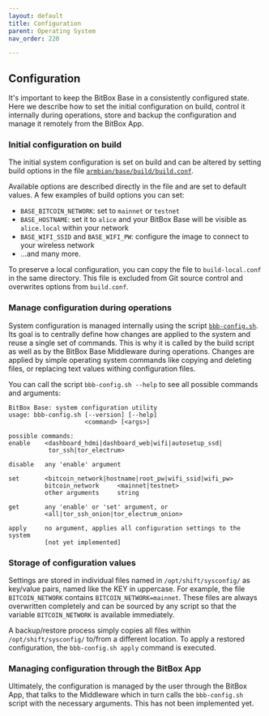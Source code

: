 ```yaml
---
layout: default
title: Configuration
parent: Operating System
nav_order: 220

---
```

## Configuration

It's important to keep the BitBox Base in a consistently configured state.
Here we describe how to set the initial configuration on build, control it internally during operations, store and backup the configuration and manage it remotely from the BitBox App.

### Initial configuration on build

The initial system configuration is set on build and can be altered by setting build options in the file [`armbian/base/build/build.conf`](https://github.com/digitalbitbox/bitbox-base/blob/master/armbian/base/build/build.conf).  

Available options are described directly in the file and are set to default values. 
A few examples of build options you can set:
* `BASE_BITCOIN_NETWORK`: set to `mainnet` or `testnet`
* `BASE_HOSTNAME`: set it to `alice` and your BitBox Base will be visible as `alice.local` within your network
* `BASE_WIFI_SSID` and `BASE_WIFI_PW`: configure the image to connect to your wireless network
* ...and many more.

To preserve a local configuration, you can copy the file to `build-local.conf` in the same directory. This file is excluded from Git source control and overwrites options from `build.conf`.

### Manage configuration during operations
System configuration is managed internally using the script [`bbb-config.sh`](https://github.com/digitalbitbox/bitbox-base/blob/master/armbian/base/scripts/bbb-config.sh). 
Its goal is to centrally define how changes are applied to the system and reuse a single set of commands.
This is why it is called by the build script as well as by the BitBox Base Middleware during operations.
Changes are applied by simple operating system commands like copying and deleting files, or replacing text values withing configuration files.

You can call the script `bbb-config.sh --help` to see all possible commands and arguments:

```
BitBox Base: system configuration utility
usage: bbb-config.sh [--version] [--help]
                     <command> [<args>]

possible commands:
enable    <dashboard_hdmi|dashboard_web|wifi|autosetup_ssd|
           tor_ssh|tor_electrum>

disable   any 'enable' argument

set       <bitcoin_network|hostname|root_pw|wifi_ssid|wifi_pw>
          bitcoin_network     <mainnet|testnet>
          other arguments     string

get       any 'enable' or 'set' argument, or
          <all|tor_ssh_onion|tor_electrum_onion>

apply     no argument, applies all configuration settings to the system 
          [not yet implemented]
```

### Storage of configuration values
Settings are stored in individual files named in `/opt/shift/sysconfig/` as key/value pairs, named like the KEY in uppercase. 
For example, the file `BITCOIN_NETWORK` contains `BITCOIN_NETWORK=mainnet`. 
These files are always overwritten completely and can be sourced by any script so that the variable `BITCOIN_NETWORK` is available immediately.

A backup/restore process simply copies all files within `/opt/shift/sysconfig/` to/from a different location. 
To apply a restored configuration, the `bbb-config.sh apply` command is executed.

### Managing configuration through the BitBox App
Ultimately, the configuration is managed by the user through the BitBox App, that talks to the Middleware which in turn calls the `bbb-config.sh` script with the necessary arguments. 
This has not been implemented yet.